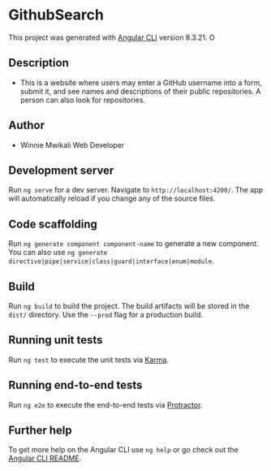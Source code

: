 # GithubSearch

This project was generated with [Angular CLI](https://github.com/angular/angular-cli) version 8.3.21.
O

## Description
- This is a website where users may enter a GitHub username into a form, submit it, and see names and descriptions of their public repositories. A person can also look for repositories.

<!-- ## Live Link
https://winniemwikali.github.io/Delani-Studio/ -->

## Author
- Winnie Mwikali Web Developer
## Development server

Run `ng serve` for a dev server. Navigate to `http://localhost:4200/`. The app will automatically reload if you change any of the source files.

## Code scaffolding

Run `ng generate component component-name` to generate a new component. You can also use `ng generate directive|pipe|service|class|guard|interface|enum|module`.

## Build

Run `ng build` to build the project. The build artifacts will be stored in the `dist/` directory. Use the `--prod` flag for a production build.

## Running unit tests

Run `ng test` to execute the unit tests via [Karma](https://karma-runner.github.io).

## Running end-to-end tests

Run `ng e2e` to execute the end-to-end tests via [Protractor](http://www.protractortest.org/).

## Further help

To get more help on the Angular CLI use `ng help` or go check out the [Angular CLI README](https://github.com/angular/angular-cli/blob/master/README.md).
